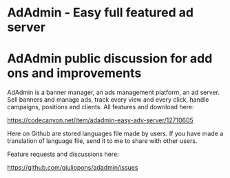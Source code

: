 # AdAdmin - Easy full featured ad server
AdAdmin public discussion for add ons and improvements
======================================================

AdAdmin is a banner manager, an ads management platform, an ad server.
Sell banners and manage ads, track every view and every click, handle campaigns, positions and clients.
All features and download here:

https://codecanyon.net/item/adadmin-easy-adv-server/12710605

Here on Github are stored languages file made by users.
If you have made a translation of language file, send it to me to share with other users.

Feature requests and discussions here:

https://github.com/giuliopons/adadmin/issues

